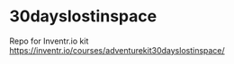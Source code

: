 # 30dayslostinspace
Repo for Inventr.io kit https://inventr.io/courses/adventurekit30dayslostinspace/
